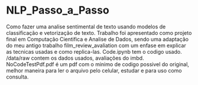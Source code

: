 # NLP_Passo_a_Passo
Como fazer uma analise sentimental de texto usando modelos de classificação e vetorização de texto.
Trabalho foi apresentado como projeto final em Computação Cientifica e Analise de Dados, sendo uma adaptação do meu antigo trabalho film_review_avaliation com um enfase em explicar as tecnicas usadas e como replica-las.
Code.ipynb tem o codigo usado.
/data/raw contem os dados usados, avaliações do imbd.
NoCodeTestPdf.pdf é um pdf com o minimo de codigo possivel do original, melhor maneira para ler o arquivo pelo celular, estudar e para uso como consulta.